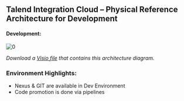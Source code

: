 ## Talend Integration Cloud – Physical Reference Architecture for Development

#### Development:
![[0]][0]

*Download a [Visio file][tc-Architecture-6.4-Dev] that contains this architecture diagram.*

### Environment Highlights:

- Nexus & GIT are available in Dev Environment
- Code promotion is done via pipelines

<!-- links -->
[0]: ./../../../resources/images/talend-cloud/tc-dev.png "Talend Integration Cloud for Development"
[tc-Architecture-6.4-Dev]: ./../../../resources/templates/visio/tc-architecture/tc-Architecture-6.4-Dev.vsd
